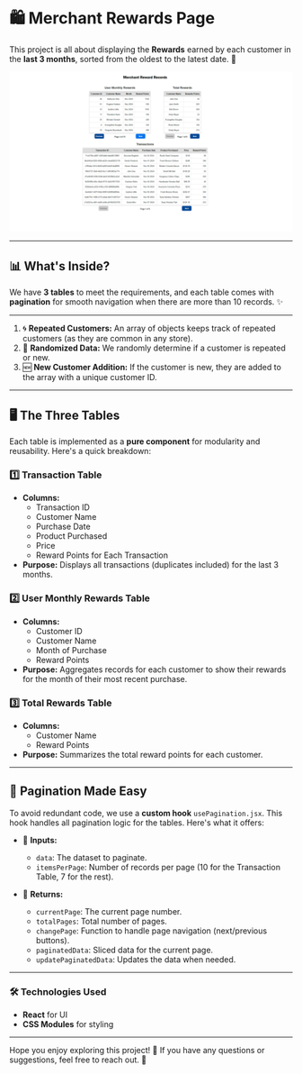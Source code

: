 # 🛍️ Merchant Rewards Page

This project is all about displaying the **Rewards** earned by each customer in the **last 3 months**, sorted from the oldest to the latest date. 🚀

![alt text](./public/images/Merchant-Reward-Records.png)

---

## 📊 What's Inside?
We have **3 tables** to meet the requirements, and each table comes with **pagination** for smooth navigation when there are more than 10 records. ✨

---

1. 🌀 **Repeated Customers:** An array of objects keeps track of repeated customers (as they are common in any store).
2. 🎲 **Randomized Data:** We randomly determine if a customer is repeated or new.
3. 🆕 **New Customer Addition:** If the customer is new, they are added to the array with a unique customer ID.
---

## 🖥️ The Three Tables
Each table is implemented as a **pure component** for modularity and reusability. Here's a quick breakdown:

### 1️⃣ **Transaction Table**
- **Columns:** 
  - Transaction ID
  - Customer Name
  - Purchase Date
  - Product Purchased
  - Price
  - Reward Points for Each Transaction
- **Purpose:** Displays all transactions (duplicates included) for the last 3 months.

### 2️⃣ **User Monthly Rewards Table**
- **Columns:**
  - Customer ID
  - Customer Name
  - Month of Purchase
  - Reward Points
- **Purpose:** Aggregates records for each customer to show their rewards for the month of their most recent purchase.

### 3️⃣ **Total Rewards Table**
- **Columns:**
  - Customer Name
  - Reward Points
- **Purpose:** Summarizes the total reward points for each customer.

---

## 🔄 Pagination Made Easy
To avoid redundant code, we use a **custom hook** `usePagination.jsx`. This hook handles all pagination logic for the tables. Here's what it offers:

- 🧮 **Inputs:**
  - `data`: The dataset to paginate.
  - `itemsPerPage`: Number of records per page (10 for the Transaction Table, 7 for the rest).

- 🔑 **Returns:**
  - `currentPage`: The current page number.
  - `totalPages`: Total number of pages.
  - `changePage`: Function to handle page navigation (next/previous buttons).
  - `paginatedData`: Sliced data for the current page.
  - `updatePaginatedData`: Updates the data when needed.

---

### 🛠️ Technologies Used
- **React** for UI
- **CSS Modules** for styling

---

Hope you enjoy exploring this project! 🎉 If you have any questions or suggestions, feel free to reach out. 🤝

